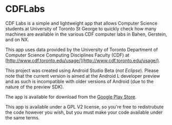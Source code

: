 CDFLabs
=======

CDF Labs is a simple and lightweight app that allows Computer Science students at University of Toronto St George to quickly check how many machines are available in the various CDF computer labs in Bahen, Gerstein, and on NX.

This app uses data provided by the University of Toronto Department of Computer Science Computing Disciplines Faculty (CDF) at [http://www.cdf.toronto.edu/usage/](http://www.cdf.toronto.edu/usage/).

This project was created using Android Studio Beta (*not Eclipse*).
Please note that the current version is aimed at the Android L developer preview and as such is incompatible with older versions of Android (due to the nature of the preview SDK).

The app is available for download from the [Google Play Store](https://play.google.com/store/apps/details?id=me.echeung.cdflabs).

This app is available under a GPL V2 license, so you're free to redistrubute the code however you wish, but you must make your code available under the same terms.
